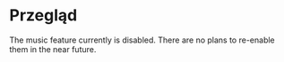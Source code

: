 # Przegląd

The music feature currently is disabled. There are no plans to re-enable them in the near future.
